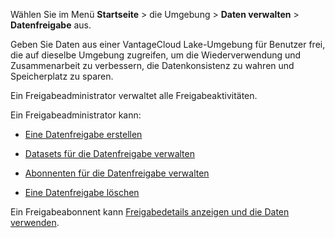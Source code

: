 Wählen Sie im Menü **Startseite** \> die Umgebung \> **Daten verwalten** \> **Datenfreigabe** aus.

Geben Sie Daten aus einer VantageCloud Lake-Umgebung für Benutzer frei, die auf dieselbe Umgebung zugreifen, um die Wiederverwendung und Zusammenarbeit zu verbessern, die Datenkonsistenz zu wahren und Speicherplatz zu sparen.

Ein Freigabeadministrator verwaltet alle Freigabeaktivitäten.

Ein Freigabeadministrator kann:

-   [Eine Datenfreigabe erstellen](vlk1663617148666.md)

-   [Datasets für die Datenfreigabe verwalten](rfg1681040443995.md)

-   [Abonnenten für die Datenfreigabe verwalten](vph1681040670091.md)

-   [Eine Datenfreigabe löschen](vuh1681040768372.md)

Ein Freigabeabonnent kann [Freigabedetails anzeigen und die Daten verwenden](hfx1686247226223.md).
